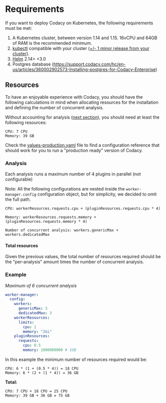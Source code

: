 # Requirements

If you want to deploy Codacy on Kubernetes, the following requirements must be met:

1.  A Kubernetes cluster, between version 1.14 and 1.15. 16vCPU and 64GB of RAM is the recommended minimum.
2.  [kubectl](https://kubernetes.io/docs/tasks/tools/install-kubectl/) compatible with your cluster
    ([+/- 1 minor release from your cluster](https://kubernetes.io/docs/tasks/tools/install-kubectl/#before-you-begin)).
3.  [Helm](https://helm.sh/docs/using_helm/#installing-helm) 2.14> &lt;3.0
4.  Postgres database (<https://support.codacy.com/hc/en-us/articles/360002902573-Installing-postgres-for-Codacy-Enterprise>)

## Resources

To have an enjoyable experience with Codacy, you should have the
following calculations in mind when allocating resources for the
installation and defining the number of concurrent analysis.

Without accounting for analysis ([next section](#analysis)),
you should need at least the following resources:

```text
CPU: 7 CPU
Memory: 39 GB
```

Check the
[values-production.yaml](https://github.com/codacy/chart/blob/master/codacy/values-production.yaml)
file to find a configuration reference that should work for you to run
a "production ready" version of Codacy.

### Analysis

Each analysis runs a maximum number of 4 plugins in parallel (not configurable)

Note: All the following configurations are nested inside the `worker-manager.config`
configuration object, but for simplicity, we decided to omit the full path.

```text
CPU: workerResources.requests.cpu + (pluginResources.requests.cpu * 4)

Memory: workerResources.requests.memory + (pluginResources.requests.memory * 4)

Number of concurrent analysis: workers.genericMax + workers.dedicatedMax
```

#### Total resources

Given the previous values, the total number of resources required should be the "per-analysis" amount times the number of concurrent analysis.

### Example

_Maximum of 6 concurrent analysis_

```yaml
worker-manager:
  config:
    workers:
      genericMax: 3
      dedicatedMax: 3
    workerResources:
      limits:
        cpu: 1
        memory: "2Gi"
    pluginResources:
      requests:
        cpu: 0.5
        memory: 1000000000 # 1GB
```

In this example the minimum number of resources required would be:

```text
CPU: 6 * (1 + (0.5 * 4)) = 18 CPU
Memory: 6 * (2 + (1 * 4)) = 36 GB
```

**Total:**

```text
CPU: 7 CPU + 18 CPU = 25 CPU
Memory: 39 GB + 36 GB = 75 GB
```
